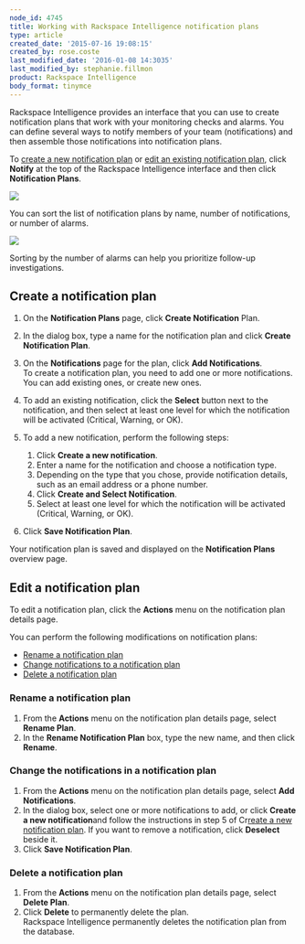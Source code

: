 ```yaml
---
node_id: 4745
title: Working with Rackspace Intelligence notification plans
type: article
created_date: '2015-07-16 19:08:15'
created_by: rose.coste
last_modified_date: '2016-01-08 14:3035'
last_modified_by: stephanie.fillmon
product: Rackspace Intelligence
body_format: tinymce
---
```


Rackspace Intelligence provides an interface that you can use to create
notification plans that work with your monitoring checks and alarms. You
can define several ways to notify members of your team (notifications)
and then assemble those notifications into notification plans.

To [create a new notification plan](#createnotificationplan) or [edit an
existing notification plan](#editnotificationplan), click **Notify** at
the top of the Rackspace Intelligence interface and then click
**Notification Plans**.

![](/knowledge_center/sites/default/files/field/image/4745.1a_0.png)

You can sort the list of notification plans by name, number of
notifications, or number of alarms.

![](/knowledge_center/sites/default/files/field/image/4745.2_0.png)

Sorting by the number of alarms can help you prioritize follow-up
investigations.

Create a notification plan
--------------------------

1.  On the **Notification Plans** page, click **Create Notification**
    Plan.
2.  In the dialog box, type a name for the notification plan and
    click **Create Notification Plan**.
3.  On the **Notifications** page for the plan, click **Add
    Notifications**.\
     To create a notification plan, you need to add one or more
    notifications. You can add existing ones, or create new ones.
4.  To add an existing notification, click the **Select** button next to
    the notification, and then select at least one level for which the
    notification will be activated (Critical, Warning, or OK). 
5.  To add a new notification, perform the following steps:
    1.  Click **Create a new notification**.
    2.  Enter a name for the notification and choose a notification
        type.
    3.  Depending on the type that you chose, provide notification
        details, such as an email address or a phone number.
    4.  Click **Create and Select Notification**.
    5.  Select at least one level for which the notification will be
        activated (Critical, Warning, or OK).

6.  Click **Save Notification Plan**.

Your notification plan is saved and displayed on the **Notification
Plans** overview page.

Edit a notification plan
------------------------

To edit a notification plan, click the **Actions** menu on the
notification plan details page.

You can perform the following modifications on notification plans:

-   [Rename a notification plan](#renamenotificationplan)
-   [Change notifications to a notification
    plan](#addnotificationstonotificationplan)
-   [Delete a notification plan](#deletenotificationplan)

### Rename a notification plan

1.  From the **Actions** menu on the notification plan details page,
    select **Rename Plan**.
2.  In the **Rename Notification Plan** box, type the new name, and then
    click **Rename**.

### Change the notifications in a notification plan

1.  From the **Actions** menu on the notification plan details page,
    select **Add Notifications**.
2.  In the dialog box, select one or more notifications to add, or
    click **Create a new notification**and follow the instructions in
    step 5 of Cr[reate a new notification
    plan](#createnotificationplan). If you want to remove a
    notification, click **Deselect** beside it.
3.  Click **Save Notification Plan**.

### Delete a notification plan

1.  From the **Actions** menu on the notification plan details page,
    select **Delete Plan**.
2.  Click **Delete** to permanently delete the plan.\
     Rackspace Intelligence permanently deletes the notification plan
    from the database.

 


